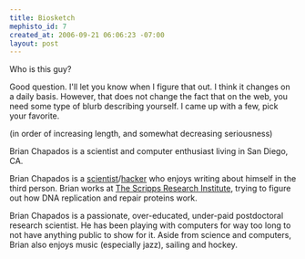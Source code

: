 ```yaml
--- 
title: Biosketch
mephisto_id: 7
created_at: 2006-09-21 06:06:23 -07:00
layout: post
---
```

Who is this guy? 

Good question. I'll let you know when I figure that out. I think it changes on a 
daily basis. However, that does not change the fact that on the web, you 
need some type of blurb describing yourself.  I came up with a few, 
pick your favorite.

(in order of increasing length, and somewhat decreasing seriousness)

Brian Chapados is a scientist and computer enthusiast living in San Diego, CA.

Brian Chapados is a [scientist][]/[hacker][] who 
enjoys writing about himself in the third person. Brian works at
[The Scripps Research Institute][scripps], trying to figure 
out how DNA replication and repair proteins work.

[scientist]: http://www.answers.com/scientist&r=67
[hacker]: http://www.paulgraham.com/gba.html
[scripps]: http://www.scripps.edu

Brian Chapados is a passionate, over-educated, under-paid postdoctoral research 
scientist. He has been playing with computers for way too long to not have anything
public to show for it. Aside from science and computers, Brian also enjoys music
(especially jazz), sailing and hockey.
